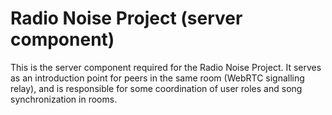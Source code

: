 Radio Noise Project (server component)
======================================

This is the server component required for the Radio Noise Project. It
serves as an introduction point for peers in the same room (WebRTC
signalling relay), and is responsible for some coordination of user roles
and song synchronization in rooms.

